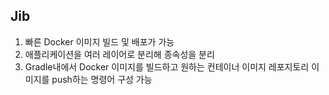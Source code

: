 ## Jib

1. 빠른 Docker 이미지 빌드 및 배포가 가능
2. 애플리케이션을 여러 레이어로 분리해 종속성을 분리
3. Gradle내에서 Docker 이미지를 빌드하고 원하는 컨테이너 이미지 레포지토리 이미지를 push하는 명령어 구성 가능

